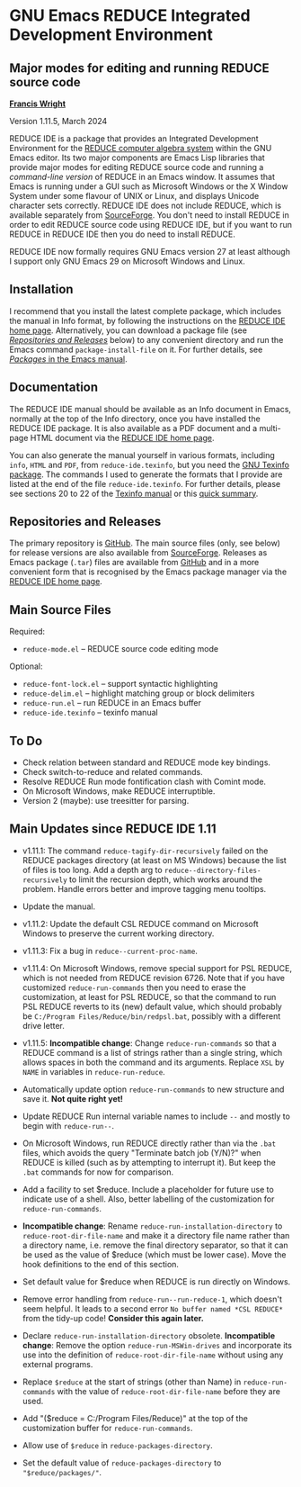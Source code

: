 GNU Emacs REDUCE Integrated Development Environment
===================================================
Major modes for editing and running REDUCE source code
------------------------------------------------------

**[Francis Wright](https://sites.google.com/site/fjwcentaur)**

Version 1.11.5, March 2024

REDUCE IDE is a package that provides an Integrated Development Environment for the [REDUCE computer algebra system](https://reduce-algebra.sourceforge.io/) within the GNU Emacs editor.  Its two major components are Emacs Lisp libraries that provide major modes for editing REDUCE source code and running a *command-line version* of REDUCE in an Emacs window.  It assumes that Emacs is running under a GUI such as Microsoft Windows or the X Window System under some flavour of UNIX or Linux, and displays Unicode character sets correctly.  REDUCE IDE does not include REDUCE, which is available separately from [SourceForge](https://sourceforge.net/projects/reduce-algebra/).  You don't need to install REDUCE in order to edit REDUCE source code using REDUCE IDE, but if you want to run REDUCE in REDUCE IDE then you do need to install REDUCE.

REDUCE IDE now formally requires GNU Emacs version 27 at least although I support only GNU Emacs 29 on Microsoft Windows and Linux.

Installation
------------

I recommend that you install the latest complete package, which includes the manual in Info format, by following the instructions on the [REDUCE IDE home page](https://reduce-algebra.sourceforge.io/reduce-ide/).  Alternatively, you can download a package file (see [*Repositories and Releases*](#repositories-and-releases) below) to any convenient directory and run the Emacs command `package-install-file` on it.  For further details, see [*Packages* in the Emacs manual](https://www.gnu.org/software/emacs/manual/html_node/emacs/Packages.html).

Documentation
-------------

The REDUCE IDE manual should be available as an Info document in Emacs, normally at the top of the Info directory, once you have installed the REDUCE IDE package.  It is also available as a PDF document and a multi-page HTML document via the [REDUCE IDE home page](https://reduce-algebra.sourceforge.io/reduce-ide/).

You can also generate the manual yourself in various formats, including `info`, `HTML` and `PDF`, from `reduce-ide.texinfo`, but you need the [GNU Texinfo package](https://www.gnu.org/software/texinfo/).  The commands I used to generate the formats that I provide are listed at the end of the file `reduce-ide.texinfo`.  For further details, please see sections 20 to 22 of the [Texinfo manual](https://www.gnu.org/software/texinfo/manual/texinfo/) or this [quick summary](https://en.wikipedia.org/wiki/Texinfo).

Repositories and Releases
-------------------------

The primary repository is [GitHub](https://github.com/fjwright/REDUCE-IDE).  The main source files (only, see below) for release versions are also available from [SourceForge](https://sourceforge.net/p/reduce-algebra/code/HEAD/tree/trunk/generic/emacs/).  Releases as Emacs package (`.tar`) files are available from [GitHub](https://github.com/fjwright/REDUCE-IDE/releases) and in a more convenient form that is recognised by the Emacs package manager via the [REDUCE IDE home page](https://reduce-algebra.sourceforge.io/reduce-ide/).

Main Source Files
-----------------

Required:

* `reduce-mode.el`  &ndash;  REDUCE source code editing mode

Optional:

* `reduce-font-lock.el`  &ndash;  support syntactic highlighting
* `reduce-delim.el`  &ndash;  highlight matching group or block delimiters
* `reduce-run.el`  &ndash;  run REDUCE in an Emacs buffer
* `reduce-ide.texinfo`  &ndash;  texinfo manual

To Do
-----

* Check relation between standard and REDUCE mode key bindings.
* Check switch-to-reduce and related commands.
* Resolve REDUCE Run mode fontification clash with Comint mode.
* On Microsoft Windows, make REDUCE interruptible.
* Version 2 (maybe): use treesitter for parsing.

Main Updates since REDUCE IDE 1.11
----------------------------------

* v1.11.1: The command `reduce-tagify-dir-recursively` failed on the REDUCE packages directory (at least on MS Windows) because the list of files is too long.  Add a depth arg to `reduce--directory-files-recursively` to limit the recursion depth, which works around the problem.  Handle errors better and improve tagging menu tooltips.
* Update the manual.

* v1.11.2: Update the default CSL REDUCE command on Microsoft Windows to preserve the current working directory.
* v1.11.3: Fix a bug in `reduce--current-proc-name`.
* v1.11.4: On Microsoft Windows, remove special support for PSL REDUCE, which is not needed from REDUCE revision 6726.  Note that if you have customized `reduce-run-commands` then you need to erase the customization, at least for PSL REDUCE, so that the command to run PSL REDUCE reverts to its (new) default value, which should probably be `C:/Program Files/Reduce/bin/redpsl.bat`, possibly with a different drive letter.
* v1.11.5: **Incompatible change**: Change `reduce-run-commands` so that a REDUCE command is a list of strings rather than a single string, which allows spaces in both the command and its arguments.  Replace `XSL` by `NAME` in variables in `reduce-run-reduce`.
* Automatically update option `reduce-run-commands` to new structure and save it. **Not quite right yet!**
* Update REDUCE Run internal variable names to include `--` and mostly to begin with `reduce-run--`.
* On Microsoft Windows, run REDUCE directly rather than via the `.bat` files, which avoids the query "Terminate batch job (Y/N)?" when REDUCE is killed (such as by attempting to interrupt it).  But keep the `.bat` commands for now for comparison.
* Add a facility to set $reduce.  Include a placeholder for future use to indicate use of a shell.  Also, better labelling of the customization for `reduce-run-commands`.
* **Incompatible change**: Rename `reduce-run-installation-directory` to `reduce-root-dir-file-name` and make it a directory file name rather than a directory name, i.e. remove the final directory separator, so that it can be used as the value of $reduce (which must be lower case).  Move the hook definitions to the end of this section.
* Set default value for $reduce when REDUCE is run directly on Windows.
* Remove error handling from `reduce-run--run-reduce-1`, which doesn't seem helpful.  It leads to a second error `No buffer named *CSL REDUCE*` from the tidy-up code!  **Consider this again later.**
* Declare `reduce-run-installation-directory` obsolete.  **Incompatible change**: Remove the option `reduce-run-MSWin-drives` and incorporate its use into the definition of `reduce-root-dir-file-name` without using any external programs.
* Replace `$reduce` at the start of strings (other than Name) in `reduce-run-commands` with the value of `reduce-root-dir-file-name` before they are used.
* Add "($reduce = C:/Program Files/Reduce)" at the top of the customization buffer for `reduce-run-commands`.
* Allow use of `$reduce` in `reduce-packages-directory`.
* Set the default value of `reduce-packages-directory` to `"$reduce/packages/"`.
